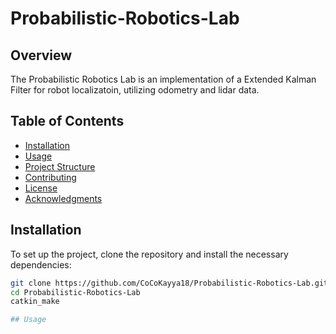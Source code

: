 # Probabilistic-Robotics-Lab

## Overview
The Probabilistic Robotics Lab is an implementation of a Extended Kalman Filter for robot localizatoin, utilizing odometry and lidar data. 

## Table of Contents
- [Installation](#installation)
- [Usage](#usage)
- [Project Structure](#project-structure)
- [Contributing](#contributing)
- [License](#license)
- [Acknowledgments](#acknowledgments)

## Installation
To set up the project, clone the repository and install the necessary dependencies:

```bash
git clone https://github.com/CoCoKayya18/Probabilistic-Robotics-Lab.git
cd Probabilistic-Robotics-Lab
catkin_make

## Usage
